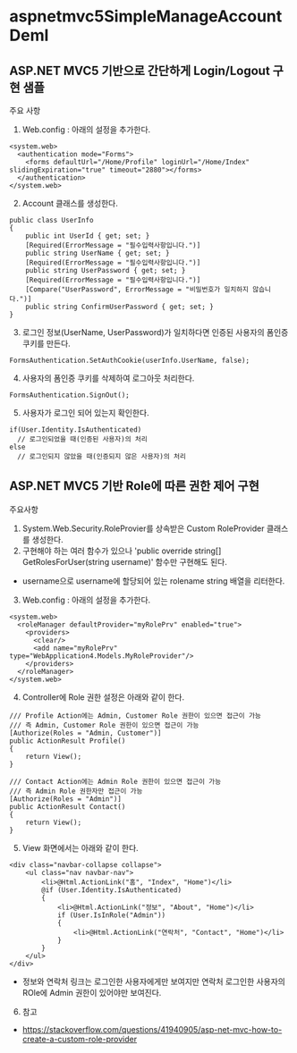# aspnetmvc5SimpleManageAccountDeml

## ASP.NET MVC5 기반으로 간단하게 Login/Logout 구현 샘플

주요 사항
1. Web.config : 아래의 설정을 추가한다.
```
<system.web>
  <authentication mode="Forms">
    <forms defaultUrl="/Home/Profile" loginUrl="/Home/Index" slidingExpiration="true" timeout="2880"></forms>
  </authentication>
</system.web>
```

2. Account 클래스를 생성한다.
```
public class UserInfo
{
    public int UserId { get; set; }
    [Required(ErrorMessage = "필수입력사항입니다.")]
    public string UserName { get; set; }
    [Required(ErrorMessage = "필수입력사항입니다.")]
    public string UserPassword { get; set; }
    [Required(ErrorMessage = "필수입력사항입니다.")]
    [Compare("UserPassword", ErrorMessage = "비밀번호가 일치하지 않습니다.")]
    public string ConfirmUserPassword { get; set; }
}
```

3. 로그인 정보(UserName, UserPassword)가 일치하다면 인증된 사용자의 폼인증 쿠키를 만든다.
```
FormsAuthentication.SetAuthCookie(userInfo.UserName, false);
```

4. 사용자의 폼인증 쿠키를 삭제하여 로그아웃 처리한다.
```
FormsAuthentication.SignOut();
```

5. 사용자가 로그인 되어 있는지 확인한다.
```
if(User.Identity.IsAuthenticated)
  // 로그인되었을 때(인증된 사용자)의 처리
else
  // 로그인되지 않았을 때(인증되지 않은 사용자)의 처리
```

## ASP.NET MVC5 기반 Role에 따른 권한 제어 구현 
주요사항
1. System.Web.Security.RoleProvier를 상속받은 Custom RoleProvider 클래스를 생성한다.
2. 구현해야 하는 여러 함수가 있으나 'public override string[] GetRolesForUser(string username)' 함수만 구현해도 된다.
  - username으로 username에 할당되어 있는 rolename string 배열을 리터한다.
3. Web.config : 아래의 설정을 추가한다.
```
<system.web>
  <roleManager defaultProvider="myRolePrv" enabled="true">
    <providers>
      <clear/>
      <add name="myRolePrv" type="WebApplication4.Models.MyRoleProvider"/>
    </providers>
  </roleManager>
</system.web>
```
4. Controller에 Role 권한 설정은 아래와 같이 한다.
```
/// Profile Action에는 Admin, Customer Role 권한이 있으면 접근이 가능
/// 즉 Admin, Customer Role 권한이 있으면 접근이 가능
[Authorize(Roles = "Admin, Customer")]
public ActionResult Profile()
{
    return View();
}

/// Contact Action에는 Admin Role 권한이 있으면 접근이 가능
/// 즉 Admin Role 권한자만 접근이 가능
[Authorize(Roles = "Admin")]
public ActionResult Contact()
{
    return View();
}

```
5. View 화면에서는 아래와 같이 한다.
```
<div class="navbar-collapse collapse">
    <ul class="nav navbar-nav">
        <li>@Html.ActionLink("홈", "Index", "Home")</li>
        @if (User.Identity.IsAuthenticated)
        {
            <li>@Html.ActionLink("정보", "About", "Home")</li>
            if (User.IsInRole("Admin"))
            {
                <li>@Html.ActionLink("연락처", "Contact", "Home")</li>
            }
        }
    </ul>
</div>
```
- 정보와 연락처 링크는 로그인한 사용자에게만 보여지만 연락처  로그인한 사용자의 ROle에 Admin 권한이 있어야만 보여진다.
6. 참고
- https://stackoverflow.com/questions/41940905/asp-net-mvc-how-to-create-a-custom-role-provider

